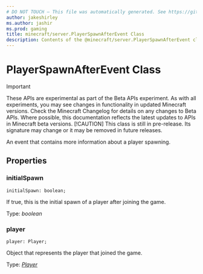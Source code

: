 ```yaml
---
# DO NOT TOUCH — This file was automatically generated. See https://github.com/mojang/minecraftapidocsgenerator to modify descriptions, examples, etc.
author: jakeshirley
ms.author: jashir
ms.prod: gaming
title: minecraft/server.PlayerSpawnAfterEvent Class
description: Contents of the @minecraft/server.PlayerSpawnAfterEvent class.
---
```

# PlayerSpawnAfterEvent Class
>[!IMPORTANT]
>These APIs are experimental as part of the Beta APIs experiment. As with all experiments, you may see changes in functionality in updated Minecraft versions. Check the Minecraft Changelog for details on any changes to Beta APIs. Where possible, this documentation reflects the latest updates to APIs in Minecraft beta versions.
> [!CAUTION]
> This class is still in pre-release.  Its signature may change or it may be removed in future releases.

An event that contains more information about a player spawning.

## Properties

### **initialSpawn**
`initialSpawn: boolean;`

If true, this is the initial spawn of a player after joining the game.

Type: *boolean*

### **player**
`player: Player;`

Object that represents the player that joined the game.

Type: [*Player*](Player.md)
